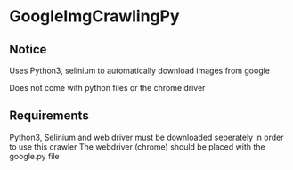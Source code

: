 # GoogleImgCrawlingPy

## Notice

Uses Python3, selinium to automatically download images from google

Does not come with python files or the chrome driver

## Requirements

Python3, Selinium and web driver must be downloaded seperately in order to use this crawler
The webdriver (chrome) should be placed with the google.py file
